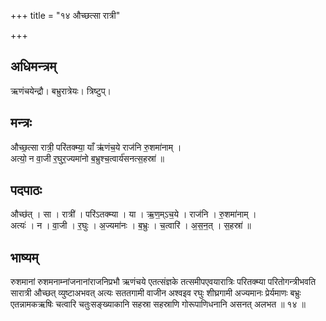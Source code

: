 +++
title = "१४ औच्छत्सा रात्री"

+++
## अधिमन्त्रम्
ऋणंचयेन्द्रौ। बभ्रुरात्रेयः। त्रिष्टुप्।

## मन्त्रः
औच्छ॒त्सा रात्री॒ परि॑तक्म्या॒ याँ ऋ॑णंच॒ये राज॑नि रु॒शमा॑नाम् ।  
अत्यो॒ न वा॒जी र॒घुर॒ज्यमा॑नो ब॒भ्रुश्च॒त्वार्य॑सनत्स॒हस्रा॑ ॥

## पदपाठः
औच्छ॑त् । सा । रात्री॑ । परि॑ऽतक्म्या । या । ऋ॒ण॒म्ऽच॒ये । राज॑नि । रु॒शमा॑नाम् ।  
अत्यः॑ । न । वा॒जी । र॒घुः । अ॒ज्यमा॑नः । ब॒भ्रुः । च॒त्वारि॑ । अ॒स॒न॒त् । स॒हस्रा॑ ॥

## भाष्यम्
रुशमानां रुशमनाम्नांजनानांराजनिप्रभौ ऋणंचये एतत्संज्ञके तत्समीपएवयारात्रिः परितक्म्या परितोगन्त्रीभवति सारात्री औच्छत् व्युष्टाअभवत् अत्यः सततगामी वाजीन अश्वइव रघुः शीघ्रगामी अज्यमानः प्रेर्यमाणः बभ्रुः एतन्नामकऋषिः चत्वारि चतुःसङ्ख्याकानि सहस्रा सहस्राणि गोरूपाणिधनानि असनत् अलभत ॥ १४ ॥
